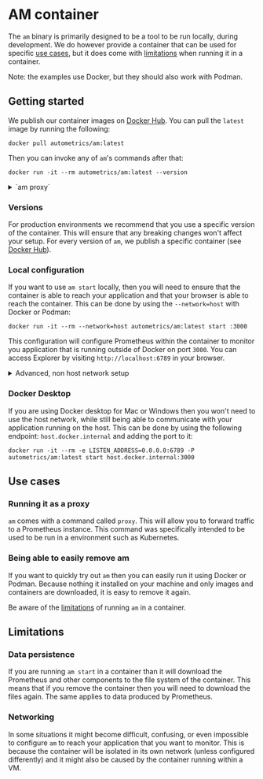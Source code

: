 # AM container

The `am` binary is primarily designed to be a tool to be run locally, during
development. We do however provide a container that can be used for specific
[use cases](#use-cases), but it does come with [limitations](#limitations) when
running it in a container.

Note: the examples use Docker, but they should also work with Podman.

## Getting started

We publish our container images on [Docker Hub](https://hub.docker.com/r/autometrics/am).
You can pull the `latest` image by running the following:

```
docker pull autometrics/am:latest
```

Then you can invoke any of `am`'s commands after that:

```
docker run -it --rm autometrics/am:latest --version
```

<details>
    <summary>`am proxy`</summary>

    If you want to run `am proxy` in a container then we recommend that you use
    [Docker Hub](https://hub.docker.com/r/autometrics/am-proxy). This container
    comes with a entrypoint already set to the proxy command as well as an
    environment variables that allows `am` to listen on all addresses.
</details>

### Versions

For production environments we recommend that you use a specific version of the
container. This will ensure that any breaking changes won't affect your setup.
For every version of `am`, we publish a specific container (see [Docker Hub](https://hub.docker.com/r/autometrics/am/tags)).

### Local configuration

If you want to use `am start` locally, then you will need to ensure that the
container is able to reach your application and that your browser is able to
reach the container. This can be done by using the `--network=host` with Docker
or Podman:

```
docker run -it --rm --network=host autometrics/am:latest start :3000
```

This configuration will configure Prometheus within the container to monitor
you application that is running outside of Docker on port `3000`. You can
access Explorer by visiting `http://localhost:6789` in your browser.

<details>
    <summary>Advanced, non host network setup</summary>

    Alternatively, the following will not use the host network and instead will
    forward a port of the host to the container (Note that this won't allow
    Prometheus to reach your application running on the host):

    ```
    docker run -it --rm -e LISTEN_ADDRESS=0.0.0.0:6789 -P autometrics/am:latest start example.com:3000
    ```

    The extra argument ensures that the host is able to access `am` within the
    container.
</details>

### Docker Desktop

If you are using Docker desktop for Mac or Windows then you won't need to use
the host network, while still being able to communicate with your application
running on the host. This can be done by using the following endpoint:
`host.docker.internal` and adding the port to it:

```
docker run -it --rm -e LISTEN_ADDRESS=0.0.0.0:6789 -P autometrics/am:latest start host.docker.internal:3000
```

## Use cases

### Running it as a proxy

`am` comes with a command called `proxy`. This will allow you to forward traffic
to a Prometheus instance. This command was specifically intended to be used to
be run in a environment such as Kubernetes.

### Being able to easily remove am

If you want to quickly try out `am` then you can easily run it using Docker or
Podman. Because nothing it installed on your machine and only images and
containers are downloaded, it is easy to remove it again.

Be aware of the [limitations](#limitations) of running `am` in a container.

## Limitations

### Data persistence

If you are running `am start` in a container than it will download the
Prometheus and other components to the file system of the container. This means
that if you remove the container then you will need to download the files again.
The same applies to data produced by Prometheus.

### Networking

In some situations it might become difficult, confusing, or even impossible to
configure `am` to reach your application that you want to monitor. This is
because the container will be isolated in its own network (unless configured
differently) and it might also be caused by the container running within a VM.
